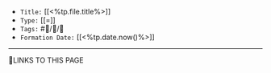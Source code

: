 -   `Title:` [[<%tp.file.title%>]]
-   `Type:` [[=]]
-   `Tags:` #🧠️/📝️/🌱️ 
-   `Formation Date:` [[<%tp.date.now()%>]]
---






🔗LINKS TO THIS PAGE